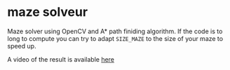 # maze solveur

Maze solver using OpenCV and A* path finiding algorithm.
If the code is to long to compute you can try to adapt `SIZE_MAZE` to the size of your maze to speed up.

A video of the result is available [here](https://www.reddit.com/r/compsci/comments/j4jsgs/i_made_a_maze_solver_using_opencv_python_the/)
